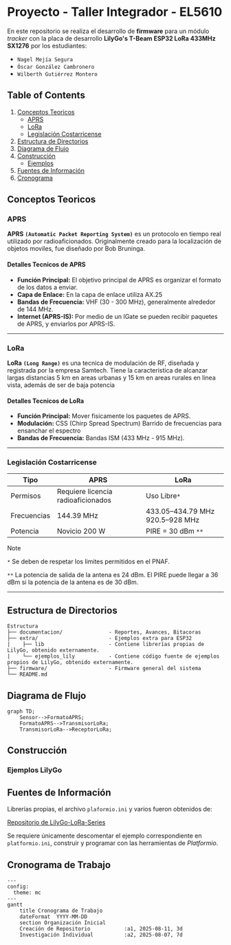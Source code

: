 # Proyecto - Taller Integrador - EL5610

En este repositorio se realiza el desarrollo de **firmware** para un módulo *tracker* con la placa de desarrollo **LilyGo's T-Beam ESP32 LoRa 433MHz SX1276** por los estudiantes: 
- `Nagel Mejía Segura`
- `Óscar González Cambronero`
- `Wilberth Gutiérrez Montero`

## Table of Contents
1. [Conceptos Teoricos](#conceptos-teoricos)
    - [APRS](#aprs)
    - [LoRa](#lora)
    - [Legislación Costarricense](#legislación-costarricense)
2. [Estructura de Directorios](#estructura-de-directorios)
3. [Diagrama de Flujo](#diagrama-de-flujo)
4. [Construcción](#construcción)
    - [Ejemplos](#ejemplos-lilygo)
5. [Fuentes de Información](#fuentes-de-información)
6. [Cronograma](#cronograma-de-trabajo)

## Conceptos Teoricos

### APRS

**APRS** **`(Automatic Packet Reporting System)`** es un protocolo en tiempo real utilizado por radioaficionados. Originalmente creado para la localización de objetos moviles, fue diseñado por Bob Bruninga.

#### Detalles Tecnicos de APRS

- **Función Principal:** El objetivo principal de APRS es organizar el formato de los datos a enviar.
- **Capa de Enlace:** En la capa de enlace utiliza AX.25
- **Bandas de Frecuencia:** VHF (30 - 300 MHz), generalmente alrededor de 144 MHz.
- **Internet (APRS-IS):** Por medio de un IGate se pueden recibir paquetes de APRS, y enviarlos por APRS-IS.

---

### LoRa

**LoRa** **`(Long Range)`** es una tecnica de modulación de RF, diseñada y registrada por la empresa Samtech. Tiene la caracteristica de alcanzar largas distancias 5 km en areas urbanas y 15 km en areas rurales en linea vista, además de ser de baja potencia

#### Detalles Tecnicos de LoRa

- **Función Principal:** Mover fisicamente los paquetes de APRS.
- **Modulación:** CSS (Chirp Spread Spectrum) Barrido de frecuencias para ensanchar el espectro
- **Bandas de Frecuencia:** Bandas ISM (433 MHz - 915 MHz).

---

### Legislación Costarricense

| Tipo        | APRS                               | LoRa                            |
|-------------|------------------------------------|---------------------------------|
| Permisos    | Requiere licencia radioaficionados | Uso Libre`*`                    |
| Frecuencias | 144.39 MHz                         | 433.05–434.79 MHz 920.5–928 MHz |
| Potencia    | Novicio 200 W                      | PIRE = 30 dBm `**`              |

> [!NOTE]
> `*` Se deben de respetar los limites permitidos en el PNAF.
>
> `**` La potencia de salida de la antena es 24 dBm. El PIRE puede llegar a 36 dBm si la potencia de la antena es de 30 dBm.  

---

## Estructura de Directorios

```
Estructura
├── documentacion/               - Reportes, Avances, Bitacoras 
├── extra/                       - Ejemplos extra para ESP32
|    ├── lib                     - Contiene librerías propias de LilyGo, obtenido externamente.
|    └── ejemplos_lily           - Contiene código fuente de ejemplos propios de LilyGo, obtenido externamente.
├── firmware/                    - Firmware general del sistema
└── README.md
```

## Diagrama de Flujo 

```mermaid
graph TD;
    Sensor-->FormatoAPRS;
    FormatoAPRS-->TransmisorLoRa;
    TransmisorLoRa-->ReceptorLoRa;
```


## Construcción

### Ejemplos LilyGo


## Fuentes de Información
Librerías propias, el archivo `plaformio.ini` y varios fueron obtenidos de:

[Repositorio de LilyGo-LoRa-Series](https://github.com/Xinyuan-LilyGO/LilyGo-LoRa-Series/tree/master)

Se requiere únicamente descomentar el ejemplo correspondiente en `platformio.ini`, construir y programar con las herramientas de *Platformio*.

## Cronograma de Trabajo
```mermaid
---
config:
  theme: mc
---
gantt
    title Cronograma de Trabajo
    dateFormat  YYYY-MM-DD
    section Organización Inicial
    Creación de Repositorio           :a1, 2025-08-11, 3d
    Investigación Individual          :a2, 2025-08-07, 7d
```
